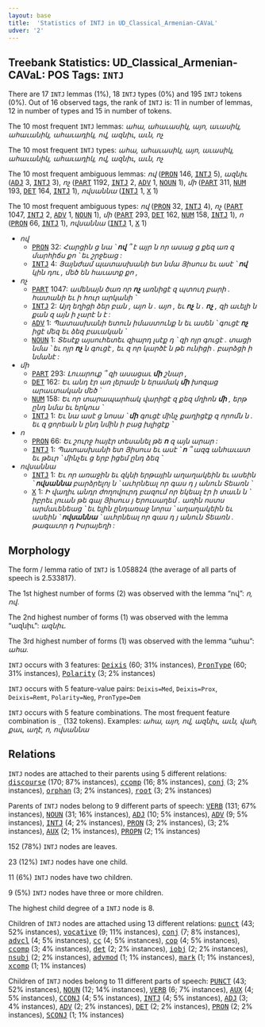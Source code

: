 ```yaml
---
layout: base
title:  'Statistics of INTJ in UD_Classical_Armenian-CAVaL'
udver: '2'
---
```


## Treebank Statistics: UD_Classical_Armenian-CAVaL: POS Tags: `INTJ`

There are 17 `INTJ` lemmas (1%), 18 `INTJ` types (0%) and 195 `INTJ` tokens (0%).
Out of 16 observed tags, the rank of `INTJ` is: 11 in number of lemmas, 12 in number of types and 15 in number of tokens.

The 10 most frequent `INTJ` lemmas: <em>ահա, ահաւասիկ, այո, աւասիկ, ահաւանիկ, ահաւադիկ, ով, ազնիւ, աւն, ոչ</em>

The 10 most frequent `INTJ` types:  <em>ահա, ահաւասիկ, այո, աւասիկ, ահաւանիկ, ահաւադիկ, ով, ազնիւ, աւն, ոչ</em>

The 10 most frequent ambiguous lemmas: <em>ով</em> (<tt><a href="xcl_caval-pos-PRON.html">PRON</a></tt> 146, <tt><a href="xcl_caval-pos-INTJ.html">INTJ</a></tt> 5), <em>ազնիւ</em> (<tt><a href="xcl_caval-pos-ADJ.html">ADJ</a></tt> 3, <tt><a href="xcl_caval-pos-INTJ.html">INTJ</a></tt> 3), <em>ոչ</em> (<tt><a href="xcl_caval-pos-PART.html">PART</a></tt> 1192, <tt><a href="xcl_caval-pos-INTJ.html">INTJ</a></tt> 2, <tt><a href="xcl_caval-pos-ADV.html">ADV</a></tt> 1, <tt><a href="xcl_caval-pos-NOUN.html">NOUN</a></tt> 1), <em>մի</em> (<tt><a href="xcl_caval-pos-PART.html">PART</a></tt> 311, <tt><a href="xcl_caval-pos-NUM.html">NUM</a></tt> 193, <tt><a href="xcl_caval-pos-DET.html">DET</a></tt> 164, <tt><a href="xcl_caval-pos-INTJ.html">INTJ</a></tt> 1), <em>ովսաննա</em> (<tt><a href="xcl_caval-pos-INTJ.html">INTJ</a></tt> 1, <tt><a href="xcl_caval-pos-X.html">X</a></tt> 1)

The 10 most frequent ambiguous types:  <em>ով</em> (<tt><a href="xcl_caval-pos-PRON.html">PRON</a></tt> 32, <tt><a href="xcl_caval-pos-INTJ.html">INTJ</a></tt> 4), <em>ոչ</em> (<tt><a href="xcl_caval-pos-PART.html">PART</a></tt> 1047, <tt><a href="xcl_caval-pos-INTJ.html">INTJ</a></tt> 2, <tt><a href="xcl_caval-pos-ADV.html">ADV</a></tt> 1, <tt><a href="xcl_caval-pos-NOUN.html">NOUN</a></tt> 1), <em>մի</em> (<tt><a href="xcl_caval-pos-PART.html">PART</a></tt> 293, <tt><a href="xcl_caval-pos-DET.html">DET</a></tt> 162, <tt><a href="xcl_caval-pos-NUM.html">NUM</a></tt> 158, <tt><a href="xcl_caval-pos-INTJ.html">INTJ</a></tt> 1), <em>ո</em> (<tt><a href="xcl_caval-pos-PRON.html">PRON</a></tt> 66, <tt><a href="xcl_caval-pos-INTJ.html">INTJ</a></tt> 1), <em>ովսաննա</em> (<tt><a href="xcl_caval-pos-INTJ.html">INTJ</a></tt> 1, <tt><a href="xcl_caval-pos-X.html">X</a></tt> 1)


* <em>ով</em>
  * <tt><a href="xcl_caval-pos-PRON.html">PRON</a></tt> 32: <em>Հարցին ց նա ՝ <b>ով</b> ՞ է այր ն որ ասաց ց քեզ առ զ մարհիճս քո ՝ եւ շրջեաց :</em>
  * <tt><a href="xcl_caval-pos-INTJ.html">INTJ</a></tt> 4: <em>Յայնժամ պատասխանի ետ նմա Յիսուս եւ ասէ ՝ <b>ով</b> կին դու , մեծ են հաւատք քո ,</em>
* <em>ոչ</em>
  * <tt><a href="xcl_caval-pos-PART.html">PART</a></tt> 1047: <em>ամենայն ծառ որ <b>ոչ</b> առնիցէ զ պտուղ բարի . հատանի եւ ի հուր արկանի ՝</em>
  * <tt><a href="xcl_caval-pos-INTJ.html">INTJ</a></tt> 2: <em>Այղ եղիցի ձեր բան , այո ն . այո , եւ <b>ոչ</b> ն . <b>ոչ</b> , զի աւելի ն քան զ այն ի չարէ ն է :</em>
  * <tt><a href="xcl_caval-pos-ADV.html">ADV</a></tt> 1: <em>Պատասխանի ետուն իմաստունք ն եւ ասեն ՝ գուցէ <b>ոչ</b> իցէ մեզ եւ ձեզ բաւական ՝</em>
  * <tt><a href="xcl_caval-pos-NOUN.html">NOUN</a></tt> 1: <em>Տեսէք այսուհետեւ զիարդ լսէք դ ՝ զի ոյր գուցէ . տացի նմա ՝ եւ ոյր <b>ոչ</b> ն գուցէ , եւ զ որ կարծէ ն թե ունիցի . բարձցի ի նմանէ :</em>
* <em>մի</em>
  * <tt><a href="xcl_caval-pos-PART.html">PART</a></tt> 293: <em>Լուարուք ՞ զի ասացաւ <b>մի</b> շնար ,</em>
  * <tt><a href="xcl_caval-pos-DET.html">DET</a></tt> 162: <em>Եւ անդ էր առ լերամբ ն երամակ <b>մի</b> խոզաց արաւտական մեծ ՝</em>
  * <tt><a href="xcl_caval-pos-NUM.html">NUM</a></tt> 158: <em>Եւ որ տարապարհակ վարիցէ զ քեզ մղիոն <b>մի</b> , երթ ընդ նմա եւ երկուս ՝</em>
  * <tt><a href="xcl_caval-pos-INTJ.html">INTJ</a></tt> 1: <em>Եւ նա ասէ ց նոսա ՝ <b>մի</b> գուցէ մինչ քաղիցէք զ որոմն ն . եւ զ ցորեան ն ընդ նմին ի բաց խլիցէք ՝</em>
* <em>ո</em>
  * <tt><a href="xcl_caval-pos-PRON.html">PRON</a></tt> 66: <em>Եւ շուրջ հայէր տեսանել թե <b>ո</b> զ այն արար :</em>
  * <tt><a href="xcl_caval-pos-INTJ.html">INTJ</a></tt> 1: <em>Պատասխանի ետ Յիսուս եւ ասէ ՝ <b>ո</b> ՞ ազգ անհաւատ եւ թեւր ՝ մինչեւ ց երբ իցեմ ընդ ձեզ ՝</em>
* <em>ովսաննա</em>
  * <tt><a href="xcl_caval-pos-INTJ.html">INTJ</a></tt> 1: <em>Եւ որ առաջին եւ զկնի երթային աղաղակեին եւ ասեին ՝ <b>ովսաննա</b> բարձրելոյ ն ՝ աւհրնեալ որ գաս դ յ անուն Տեառն ՝</em>
  * <tt><a href="xcl_caval-pos-X.html">X</a></tt> 1: <em>Ի վաղիւ անդր ժողովուրդ բազում որ եկեալ էր ի տաւն ն ՝ իբրեւ լուան թե գայ Յիսուս յ Երուսաղեմ . առին ոստս արմաւենեաց ՝ եւ ելին ընդառաջ նորա ՝ աղաղակեին եւ ասեին ՝ <b>ովսաննա</b> ՝ աւհրնեալ որ գաս դ յ անուն Տեառն . թագաւոր դ Իսրայեղի :</em>

## Morphology

The form / lemma ratio of `INTJ` is 1.058824 (the average of all parts of speech is 2.533817).

The 1st highest number of forms (2) was observed with the lemma “ով”: <em>ո, ով</em>.

The 2nd highest number of forms (1) was observed with the lemma “ազնիւ”: <em>ազնիւ</em>.

The 3rd highest number of forms (1) was observed with the lemma “ահա”: <em>ահա</em>.

`INTJ` occurs with 3 features: <tt><a href="xcl_caval-feat-Deixis.html">Deixis</a></tt> (60; 31% instances), <tt><a href="xcl_caval-feat-PronType.html">PronType</a></tt> (60; 31% instances), <tt><a href="xcl_caval-feat-Polarity.html">Polarity</a></tt> (3; 2% instances)

`INTJ` occurs with 5 feature-value pairs: `Deixis=Med`, `Deixis=Prox`, `Deixis=Remt`, `Polarity=Neg`, `PronType=Dem`

`INTJ` occurs with 5 feature combinations.
The most frequent feature combination is `_` (132 tokens).
Examples: <em>ահա, այո, ով, ազնիւ, աւն, վահ, քաւ, աղէ, ո, ովսաննա</em>


## Relations

`INTJ` nodes are attached to their parents using 5 different relations: <tt><a href="xcl_caval-dep-discourse.html">discourse</a></tt> (170; 87% instances), <tt><a href="xcl_caval-dep-ccomp.html">ccomp</a></tt> (16; 8% instances), <tt><a href="xcl_caval-dep-conj.html">conj</a></tt> (3; 2% instances), <tt><a href="xcl_caval-dep-orphan.html">orphan</a></tt> (3; 2% instances), <tt><a href="xcl_caval-dep-root.html">root</a></tt> (3; 2% instances)

Parents of `INTJ` nodes belong to 9 different parts of speech: <tt><a href="xcl_caval-pos-VERB.html">VERB</a></tt> (131; 67% instances), <tt><a href="xcl_caval-pos-NOUN.html">NOUN</a></tt> (31; 16% instances), <tt><a href="xcl_caval-pos-ADJ.html">ADJ</a></tt> (10; 5% instances), <tt><a href="xcl_caval-pos-ADV.html">ADV</a></tt> (9; 5% instances), <tt><a href="xcl_caval-pos-INTJ.html">INTJ</a></tt> (4; 2% instances), <tt><a href="xcl_caval-pos-PRON.html">PRON</a></tt> (3; 2% instances),  (3; 2% instances), <tt><a href="xcl_caval-pos-AUX.html">AUX</a></tt> (2; 1% instances), <tt><a href="xcl_caval-pos-PROPN.html">PROPN</a></tt> (2; 1% instances)

152 (78%) `INTJ` nodes are leaves.

23 (12%) `INTJ` nodes have one child.

11 (6%) `INTJ` nodes have two children.

9 (5%) `INTJ` nodes have three or more children.

The highest child degree of a `INTJ` node is 8.

Children of `INTJ` nodes are attached using 13 different relations: <tt><a href="xcl_caval-dep-punct.html">punct</a></tt> (43; 52% instances), <tt><a href="xcl_caval-dep-vocative.html">vocative</a></tt> (9; 11% instances), <tt><a href="xcl_caval-dep-conj.html">conj</a></tt> (7; 8% instances), <tt><a href="xcl_caval-dep-advcl.html">advcl</a></tt> (4; 5% instances), <tt><a href="xcl_caval-dep-cc.html">cc</a></tt> (4; 5% instances), <tt><a href="xcl_caval-dep-cop.html">cop</a></tt> (4; 5% instances), <tt><a href="xcl_caval-dep-ccomp.html">ccomp</a></tt> (3; 4% instances), <tt><a href="xcl_caval-dep-det.html">det</a></tt> (2; 2% instances), <tt><a href="xcl_caval-dep-iobj.html">iobj</a></tt> (2; 2% instances), <tt><a href="xcl_caval-dep-nsubj.html">nsubj</a></tt> (2; 2% instances), <tt><a href="xcl_caval-dep-advmod.html">advmod</a></tt> (1; 1% instances), <tt><a href="xcl_caval-dep-mark.html">mark</a></tt> (1; 1% instances), <tt><a href="xcl_caval-dep-xcomp.html">xcomp</a></tt> (1; 1% instances)

Children of `INTJ` nodes belong to 11 different parts of speech: <tt><a href="xcl_caval-pos-PUNCT.html">PUNCT</a></tt> (43; 52% instances), <tt><a href="xcl_caval-pos-NOUN.html">NOUN</a></tt> (12; 14% instances), <tt><a href="xcl_caval-pos-VERB.html">VERB</a></tt> (6; 7% instances), <tt><a href="xcl_caval-pos-AUX.html">AUX</a></tt> (4; 5% instances), <tt><a href="xcl_caval-pos-CCONJ.html">CCONJ</a></tt> (4; 5% instances), <tt><a href="xcl_caval-pos-INTJ.html">INTJ</a></tt> (4; 5% instances), <tt><a href="xcl_caval-pos-ADJ.html">ADJ</a></tt> (3; 4% instances), <tt><a href="xcl_caval-pos-ADV.html">ADV</a></tt> (2; 2% instances), <tt><a href="xcl_caval-pos-DET.html">DET</a></tt> (2; 2% instances), <tt><a href="xcl_caval-pos-PRON.html">PRON</a></tt> (2; 2% instances), <tt><a href="xcl_caval-pos-SCONJ.html">SCONJ</a></tt> (1; 1% instances)

